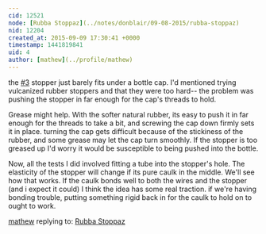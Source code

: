 ```yaml
---
cid: 12521
node: [Rubba Stoppaz](../notes/donblair/09-08-2015/rubba-stoppaz)
nid: 12204
created_at: 2015-09-09 17:30:41 +0000
timestamp: 1441819841
uid: 4
author: [mathew](../profile/mathew)
---
```


the [#3](/n/3) stopper just barely fits under a bottle cap. I'd mentioned trying vulcanized rubber stoppers and that they were too hard-- the problem was pushing the stopper in far enough for the cap's threads to hold. 

Grease might help. With the softer natural rubber, its easy to push it in far enough for the threads to take a bit, and screwing the cap down firmly sets it in place.  turning the cap gets difficult because of the stickiness of the rubber, and some grease may let the cap turn smoothly. If the stopper is too greased up I'd worry it would be susceptible to being pushed into the bottle. 

Now, all the tests I did involved fitting a tube into the stopper's hole.  The elasticity of the stopper will change if its pure caulk in the middle. We'll see how that works.  If the caulk bonds well to both the wires and the stopper (and i expect it could) I think the idea has some real traction.  if we're having bonding trouble, putting something rigid back in for the caulk to hold on to ought to work. 



[mathew](../profile/mathew) replying to: [Rubba Stoppaz](../notes/donblair/09-08-2015/rubba-stoppaz)

